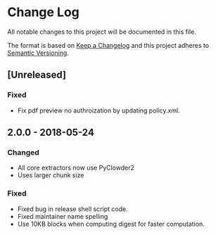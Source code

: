 # Change Log
All notable changes to this project will be documented in this file.

The format is based on [Keep a Changelog](http://keepachangelog.com/)
and this project adheres to [Semantic Versioning](http://semver.org/).

## [Unreleased]
### Fixed
- Fix pdf preview no authroization by updating policy.xml.
## 2.0.0 - 2018-05-24

### Changed
- All core extractors now use PyClowder2
- Uses larger chunk size

### Fixed
- Fixed bug in release shell script code.
- Fixed maintainer name spelling
- Use 10KB blocks when computing digest for faster computation.
